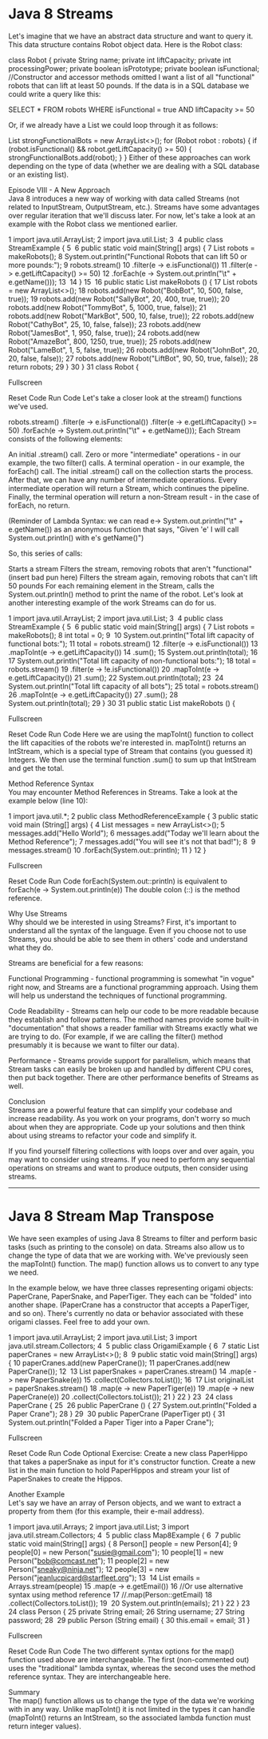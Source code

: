 # Java 8 Streams

Let's imagine that we have an abstract data structure and want to query it. This data structure contains Robot object data. Here is the Robot class:

class Robot {
    private String name;
    private int liftCapacity;
    private int processingPower;
    private boolean isPrototype;
    private boolean isFunctional;
    //Constructor and accessor methods omitted
I want a list of all "functional" robots that can lift at least 50 pounds. If the data is in a SQL database we could write a query like this:

SELECT * FROM robots WHERE isFunctional = true AND liftCapacity >= 50

Or, if we already have a List<Robot> we could loop through it as follows:

List<Robot> strongFunctionalBots = new ArrayList<>();
for (Robot robot : robots) {
  if (robot.isFunctional() && robot.getLiftCapacity() >= 50) {
    strongFunctionalBots.add(robot);
  }
}
Either of these approaches can work depending on the type of data (whether we are dealing with a SQL database or an existing list).

Episode VIII - A New Approach  
Java 8 introduces a new way of working with data called Streams (not related to InputStream, OutputStream, etc.). Streams have some advantages over regular iteration that we'll discuss later. For now, let's take a look at an example with the Robot class we mentioned earlier.


1
import java.util.ArrayList;
2
import java.util.List;
3
​
4
public class StreamExample {
5
​
6
    public static void main(String[] args) {
7
        List<Robot> robots = makeRobots();
8
        System.out.println("Functional Robots that can lift 50 or more pounds:");
9
        robots.stream()
10
            .filter(e -> e.isFunctional())
11
            .filter(e -> e.getLiftCapacity() >= 50)
12
            .forEach(e -> System.out.println("\t" + e.getName()));
13
​
14
    }
15
​
16
    public static List<Robot> makeRobots () {
17
        List<Robot> robots = new ArrayList<>();
18
        robots.add(new Robot("BobBot", 10, 500, false, true));
19
        robots.add(new Robot("SallyBot", 20, 400, true, true));
20
        robots.add(new Robot("TommyBot", 5, 1000, true, false));
21
        robots.add(new Robot("MarkBot", 500, 10, false, true));
22
        robots.add(new Robot("CathyBot", 25, 10, false, false));
23
        robots.add(new Robot("JamesBot", 1, 950, false, true));
24
        robots.add(new Robot("AmazeBot", 800, 1250, true, true));
25
        robots.add(new Robot("LameBot", 1, 5, false, true));
26
        robots.add(new Robot("JohnBot", 20, 20, false, false));
27
        robots.add(new Robot("LiftBot", 90, 50, true, false));
28
        return robots;
29
    }
30
}
31
class Robot {

Fullscreen

Reset Code
Run Code 
Let's take a closer look at the stream() functions we've used.

robots.stream()
    .filter(e -> e.isFunctional())
    .filter(e -> e.getLiftCapacity() >= 50)
    .forEach(e -> System.out.println("\t" + e.getName()));
Each Stream consists of the following elements:

An initial .stream() call.
Zero or more "intermediate" operations - in our example, the two filter() calls.
A terminal operation - in our example, the forEach() call.
The initial .stream() call on the collection starts the process. After that, we can have any number of intermediate operations. Every intermediate operation will return a Stream, which continues the pipeline. Finally, the terminal operation will return a non-Stream result - in the case of forEach, no return.

(Reminder of Lambda Syntax: we can read e-> System.out.println("\t" + e.getName()) as an anonymous function that says, "Given 'e' I will call System.out.println() with e's getName()")

So, this series of calls:

Starts a stream
Filters the stream, removing robots that aren't "functional" (insert bad pun here)
Filters the stream again, removing robots that can't lift 50 pounds
For each remaining element in the Stream, calls the System.out.println() method to print the name of the robot.
Let's look at another interesting example of the work Streams can do for us.


1
import java.util.ArrayList;
2
import java.util.List;
3
​
4
public class StreamExample {
5
​
6
    public static void main(String[] args) {
7
        List<Robot> robots = makeRobots();
8
        int total = 0;
9
​
10
        System.out.println("Total lift capacity of functional bots:");
11
        total = robots.stream()
12
                .filter(e -> e.isFunctional())
13
                .mapToInt(e -> e.getLiftCapacity())
14
                .sum();
15
        System.out.println(total);
16
​
17
        System.out.println("Total lift capacity of non-functional bots:");
18
        total = robots.stream()
19
                .filter(e -> !e.isFunctional())
20
                .mapToInt(e -> e.getLiftCapacity())
21
                .sum();
22
        System.out.println(total);
23
​
24
        System.out.println("Total lift capacity of all bots");
25
        total = robots.stream()
26
                .mapToInt(e -> e.getLiftCapacity())
27
                .sum();
28
        System.out.println(total);
29
    }
30
​
31
    public static List<Robot> makeRobots () {

Fullscreen

Reset Code
Run Code 
Here we are using the mapToInt() function to collect the lift capacities of the robots we're interested in. mapToInt() returns an IntStream, which is a special type of Stream that contains (you guessed it) Integers. We then use the terminal function .sum() to sum up that IntStream and get the total.

Method Reference Syntax  
You may encounter Method References in Streams. Take a look at the example below (line 10):


1
import java.util.*;
2
public class MethodReferenceExample  {
3
  public static void main (String[] args) {
4
    List<String> messages = new ArrayList<>();
5
    messages.add("Hello World");
6
    messages.add("Today we'll learn about the Method Reference");
7
    messages.add("You will see it's not that bad!");
8
​
9
    messages.stream()
10
        .forEach(System.out::println);
11
  }
12
}

Fullscreen

Reset Code
Run Code 
forEach(System.out::println) is equivalent to forEach(e -> System.out.println(e)) The double colon (::) is the method reference.

Why Use Streams  
Why should we be interested in using Streams? First, it's important to understand all the syntax of the language. Even if you choose not to use Streams, you should be able to see them in others' code and understand what they do.

Streams are beneficial for a few reasons:

Functional Programming - functional programming is somewhat "in vogue" right now, and Streams are a functional programming approach. Using them will help us understand the techniques of functional programming.

Code Readability - Streams can help our code to be more readable because they establish and follow patterns. The method names provide some built-in "documentation" that shows a reader familiar with Streams exactly what we are trying to do. (For example, if we are calling the filter() method presumably it is because we want to filter our data).

Performance - Streams provide support for parallelism, which means that Stream tasks can easily be broken up and handled by different CPU cores, then put back together. There are other performance benefits of Streams as well.

Conclusion  
Streams are a powerful feature that can simplify your codebase and increase readability. As you work on your programs, don't worry so much about when they are appropriate. Code up your solutions and then think about using streams to refactor your code and simplify it.

If you find yourself filtering collections with loops over and over again, you may want to consider using streams. If you need to perform any sequential operations on streams and want to produce outputs, then consider using streams.

---

# Java 8 Stream Map Transpose

We have seen examples of using Java 8 Streams to filter and perform basic tasks (such as printing to the console) on data. Streams also allow us to change the type of data that we are working with. We've previously seen the mapToInt() function. The map() function allows us to convert to any type we need.

In the example below, we have three classes representing origami objects: PaperCrane, PaperSnake, and PaperTiger. They each can be "folded" into another shape. (PaperCrane has a constructor that accepts a PaperTiger, and so on). There's currently no data or behavior associated with these origami classes. Feel free to add your own.


1
import java.util.ArrayList;
2
import java.util.List;
3
import java.util.stream.Collectors;
4
​
5
public class OrigamiExample {
6
​
7
    static List<PaperCrane> paperCranes = new ArrayList<>();
8
​
9
    public static void main(String[] args) {
10
        paperCranes.add(new PaperCrane());
11
        paperCranes.add(new PaperCrane());
12
​
13
        List<PaperSnake> paperSnakes = paperCranes.stream()
14
                .map(e -> new PaperSnake(e))
15
                .collect(Collectors.toList());
16
​
17
        List<PaperCrane> originalList = paperSnakes.stream()
18
                .map(e -> new PaperTiger(e))
19
                .map(e -> new PaperCrane(e))
20
                .collect(Collectors.toList());
21
    }
22
}
23
​
24
class PaperCrane {
25
​
26
    public PaperCrane () {
27
        System.out.println("Folded a Paper Crane");
28
    }
29
​
30
    public PaperCrane (PaperTiger pt) {
31
        System.out.println("Folded a Paper Tiger into a Paper Crane");

Fullscreen

Reset Code
Run Code 
Optional Exercise: Create a new class PaperHippo that takes a paperSnake as input for it's constructor function. Create a new list in the main function to hold PaperHippos and stream your list of PaperSnakes to create the Hippos.

Another Example  
Let's say we have an array of Person objects, and we want to extract a property from them (for this example, their e-mail address).


1
import java.util.Arrays;
2
import java.util.List;
3
import java.util.stream.Collectors;
4
​
5
public class Map8Example {
6
​
7
    public static void main(String[] args) {
8
        Person[] people = new Person[4];
9
        people[0] = new Person("susie@gmail.com");
10
        people[1] = new Person("bob@comcast.net");
11
        people[2] = new Person("sneaky@ninja.net");
12
        people[3] = new Person("jeanlucpicard@starfleet.org");
13
​
14
        List<String> emails = Arrays.stream(people)
15
                .map(e -> e.getEmail())
16
                //Or use alternative syntax using method reference
17
                //.map(Person::getEmail)
18
                .collect(Collectors.toList());
19
​
20
        System.out.println(emails);
21
    }
22
}
23
​
24
class Person {
25
    private String email;
26
    String username;
27
    String password;
28
​
29
    public Person (String email) {
30
        this.email = email;
31
    }

Fullscreen

Reset Code
Run Code 
The two different syntax options for the map() function used above are interchangeable. The first (non-commented out) uses the "traditional" lambda syntax, whereas the second uses the method reference syntax. They are interchangeable here.

Summary  
The map() function allows us to change the type of the data we're working with in any way. Unlike mapToInt() it is not limited in the types it can handle (mapToInt() returns an IntStream, so the associated lambda function must return integer values).
